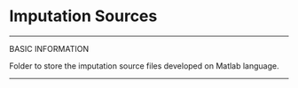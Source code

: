# Imputation Sources

*************************************************************
BASIC INFORMATION

Folder to store the imputation source files developed on Matlab language.

*************************************************************